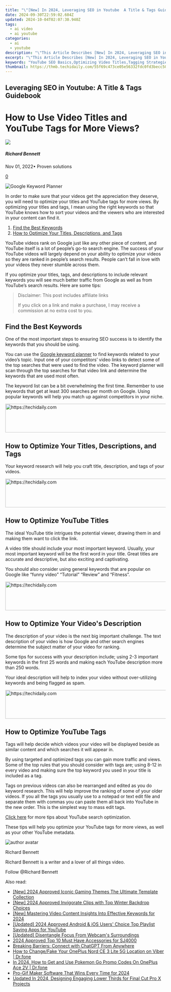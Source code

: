 ```yaml
---
title: "\"[New] In 2024, Leveraging SEO in Youtube  A Title & Tags Guidebook\""
date: 2024-09-30T22:59:02.604Z
updated: 2024-10-04T02:07:30.940Z
tags:
  - ai video
  - ai youtube
categories:
  - ai
  - youtube
description: "\"This Article Describes [New] In 2024, Leveraging SEO in Youtube: A Title & Tags Guidebook\""
excerpt: "\"This Article Describes [New] In 2024, Leveraging SEO in Youtube: A Title & Tags Guidebook\""
keywords: "YouTube SEO Basics,Optimizing Video Titles,Tagging Strategies SEO,Video Ranking Enhancement,Engaging Viewers Effectively,Content Marketing for Youtube,Social Media Integration SEO"
thumbnail: https://thmb.techidaily.com/55f69c473ce05e56332fdc0fd3becc5010779e559c1a26eb52ce7f94ac706c0b.jpg
---
```


## Leveraging SEO in Youtube: A Title & Tags Guidebook

# How to Use Video Titles and YouTube Tags for More Views?

![](https://images.wondershare.com/filmora/article-images/richard-bennett.jpg)

##### Richard Bennett

 Nov 01, 2022• Proven solutions

[0](#commentsBoxSeoTemplate)

![Google Keyword Planner](https://images.wondershare.com/filmora/article-images/google-ads-keyword-planner.jpg)

In order to make sure that your videos get the appreciation they deserve, you will need to optimize your titles and YouTube tags for more views. By optimizing your titles and tags, I mean using the right keywords so that YouTube knows how to sort your videos and the viewers who are interested in your content can find it.

1. [Find the Best Keywords](#find)
2. [How to Optimize Your Titles, Descriptions, and Tags](#how)

 YouTube videos rank on Google just like any other piece of content, and YouTube itself is a lot of people’s go-to search engine. The success of your YouTube videos will largely depend on your ability to optimize your videos so they are ranked in people’s search results. People can’t fall in love with your videos they never stumble across them.

If you optimize your titles, tags, and descriptions to include relevant keywords you will see much better traffic from Google as well as from YouTube’s search results. Here are some tips:

>  Disclaimer: This post includes affiliate links
>
>  If you click on a link and make a purchase, I may receive a commission at no extra cost to you.
>

## Find the Best Keywords

One of the most important steps to ensuring SEO success is to identify the keywords that you should be using.

You can use the [Google keyword planner](https://adwords.google.com/KeywordPlanner) to find keywords related to your video’s topic. Input one of your competitors’ video links to detect some of the top searches that were used to find the video. The keyword planner will scan through the top searches for that video link and determine the keywords that are used most often.

The keyword list can be a bit overwhelming the first time. Remember to use keywords that get at least 300 searches per month on Google. Using popular keywords will help you match up against competitors in your niche.

<!-- affiliate ads begin -->
<a href="https://appsumo.8odi.net/c/5597632/2068439/7443" target="_top" id="2068439">
  <img src="//a.impactradius-go.com/display-ad/7443-2068439" border="0" alt="https://techidaily.com" width="728" height="90"/>
</a>
<img height="0" width="0" src="https://appsumo.8odi.net/i/5597632/2068439/7443" style="position:absolute;visibility:hidden;" border="0" />
<!-- affiliate ads end -->

## How to Optimize Your Titles, Descriptions, and Tags

Your keyword research will help you craft title, description, and tags of your videos.

<!-- affiliate ads begin -->
<a href="https://appsumo.8odi.net/c/5597632/2037350/7443" target="_top" id="2037350">
  <img src="//a.impactradius-go.com/display-ad/7443-2037350" border="0" alt="https://techidaily.com" width="728" height="90"/>
</a>
<img height="0" width="0" src="https://appsumo.8odi.net/i/5597632/2037350/7443" style="position:absolute;visibility:hidden;" border="0" />
<!-- affiliate ads end -->

## How to Optimize YouTube Titles

The ideal YouTube title intrigues the potential viewer, drawing them in and making them want to click the link.

A video title should include your most important keyword. Usually, your most important keyword will be the first word in your title. Great titles are accurate and descriptive, but also exciting and captivating.

You should also consider using general keywords that are popular on Google like “funny video” “Tutorial” “Review” and “Fitness”.

<!-- affiliate ads begin -->
<a href="https://appsumo.8odi.net/c/5597632/2082533/7443" target="_top" id="2082533">
  <img src="//a.impactradius-go.com/display-ad/7443-2082533" border="0" alt="https://techidaily.com" width="728" height="90"/>
</a>
<img height="0" width="0" src="https://appsumo.8odi.net/i/5597632/2082533/7443" style="position:absolute;visibility:hidden;" border="0" />
<!-- affiliate ads end -->

## How to Optimize Your Video's Description

The description of your video is the next big important challenge. The text description of your video is how Google and other search engines determine the subject matter of your video for ranking.

Some tips for success with your description include; using 2-3 important keywords in the first 25 words and making each YouTube description more than 250 words.

Your ideal description will help to index your video without over-utilizing keywords and being flagged as spam.

<!-- affiliate ads begin -->
<a href="https://appsumo.8odi.net/c/5597632/2137395/7443" target="_top" id="2137395">
  <img src="//a.impactradius-go.com/display-ad/7443-2137395" border="0" alt="https://techidaily.com" width="728" height="90"/>
</a>
<img height="0" width="0" src="https://appsumo.8odi.net/i/5597632/2137395/7443" style="position:absolute;visibility:hidden;" border="0" />
<!-- affiliate ads end -->

## How to Optimize YouTube Tags

Tags will help decide which videos your video will be displayed beside as similar content and which searches it will appear in.

By using targeted and optimized tags you can gain more traffic and views. Some of the top rules that you should consider with tags are; using 8-12 in every video and making sure the top keyword you used in your title is included as a tag.

Tags on previous videos can also be rearranged and edited as you do keyword research. This will help improve the ranking of some of your older videos. If you all the tags you usually use to a notepad or text edit file and separate them with commas you can paste them all back into YouTube in the new order. This is the simplest way to mass edit tags.

[Click here](https://www.filmora.io/community-blog/4-steps-to-rank-higher-in-youtube%E2%80%99s-search-results-277.html) for more tips about YouTube search optimization.

These tips will help you optimize your YouTube tags for more views, as well as your other YouTube metadata.

![author avatar](https://images.wondershare.com/filmora/article-images/richard-bennett.jpg)

Richard Bennett

Richard Bennett is a writer and a lover of all things video.

Follow @Richard Bennett

<ins class="adsbygoogle"
     style="display:block"
     data-ad-format="autorelaxed"
     data-ad-client="ca-pub-7571918770474297"
     data-ad-slot="1223367746"></ins>

<ins class="adsbygoogle"
     style="display:block"
     data-ad-client="ca-pub-7571918770474297"
     data-ad-slot="8358498916"
     data-ad-format="auto"
     data-full-width-responsive="true"></ins>

<span class="atpl-alsoreadstyle">Also read:</span>
<div><ul>
<li><a href="https://youtube-data.techidaily.com/024-approved-iconic-gaming-themes-the-ultimate-template-collection/"><u>[New] 2024 Approved Iconic Gaming Themes The Ultimate Template Collection</u></a></li>
<li><a href="https://youtube-data.techidaily.com/024-approved-invigorate-clips-with-top-winter-backdrop-choices/"><u>[New] 2024 Approved Invigorate Clips with Top Winter Backdrop Choices</u></a></li>
<li><a href="https://youtube-data.techidaily.com/astering-video-content-insights-into-effective-keywords-for-2024/"><u>[New] Mastering Video Content Insights Into Effective Keywords for 2024</u></a></li>
<li><a href="https://youtube-data.techidaily.com/ed-2024-approved-android-and-ios-users-choice-top-playlist-saving-apps-for-youtube/"><u>[Updated] 2024 Approved Android & iOS Users' Choice Top Playlist Saving Apps for YouTube</u></a></li>
<li><a href="https://screen-mirroring-recording.techidaily.com/updated-disentangle-focus-from-webcams-surroundings/"><u>[Updated] Disentangle Focus From Webcam's Surroundings</u></a></li>
<li><a href="https://some-approaches.techidaily.com/2024-approved-top-10-must-have-accessories-for-sj4000/"><u>2024 Approved Top 10 Must Have Accessories for SJ4000</u></a></li>
<li><a href="https://tech-hub.techidaily.com/breaking-barriers-connect-with-chatgpt-from-anywhere/"><u>Breaking Barriers: Connect with ChatGPT From Anywhere</u></a></li>
<li><a href="https://location-social.techidaily.com/how-to-changefake-your-oneplus-nord-ce-3-lite-5g-location-on-viber-drfone-by-drfone-virtual-android/"><u>How to Change/Fake Your OnePlus Nord CE 3 Lite 5G Location on Viber | Dr.fone</u></a></li>
<li><a href="https://android-pokemon-go.techidaily.com/in-2024-how-to-get-and-use-pokemon-go-promo-codes-on-oneplus-ace-2v-drfone-by-drfone-virtual-android/"><u>In 2024, How to Get and Use Pokemon Go Promo Codes On OnePlus Ace 2V | Dr.fone</u></a></li>
<li><a href="https://youtube-data.techidaily.com/if-maker-software-that-wins-every-time-for-2024/"><u>Pro-Gif Maker Software That Wins Every Time for 2024</u></a></li>
<li><a href="https://smart-video-editing.techidaily.com/updated-in-2024-designing-engaging-lower-thirds-for-final-cut-pro-x-projects/"><u>Updated In 2024, Designing Engaging Lower Thirds for Final Cut Pro X Projects</u></a></li>
</ul></div>

